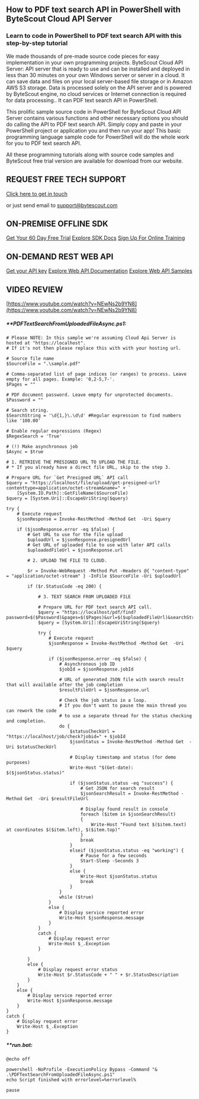 ## How to PDF text search API in PowerShell with ByteScout Cloud API Server

### Learn to code in PowerShell to PDF text search API with this step-by-step tutorial

We made thousands of pre-made source code pieces for easy implementation in your own programming projects. ByteScout Cloud API Server: API server that is ready to use and can be installed and deployed in less than 30 minutes on your own Windows server or server in a cloud. It can save data and files on your local server-based file storage or in Amazon AWS S3 storage. Data is processed solely on the API server and is powered by ByteScout engine, no cloud services or Internet connection is required for data processing.. It can PDF text search API in PowerShell.

This prolific sample source code in PowerShell for ByteScout Cloud API Server contains various functions and other necessary options you should do calling the API to PDF text search API.  Simply copy and paste in your PowerShell project or application you and then run your app! This basic programming language sample code for PowerShell will do the whole work for you to PDF text search API.

All these programming tutorials along with source code samples and ByteScout free trial version are available for download from our website.

## REQUEST FREE TECH SUPPORT

[Click here to get in touch](https://bytescout.zendesk.com/hc/en-us/requests/new?subject=ByteScout%20Cloud%20API%20Server%20Question)

or just send email to [support@bytescout.com](mailto:support@bytescout.com?subject=ByteScout%20Cloud%20API%20Server%20Question) 

## ON-PREMISE OFFLINE SDK 

[Get Your 60 Day Free Trial](https://bytescout.com/download/web-installer?utm_source=github-readme)
[Explore SDK Docs](https://bytescout.com/documentation/index.html?utm_source=github-readme)
[Sign Up For Online Training](https://academy.bytescout.com/)


## ON-DEMAND REST WEB API

[Get your API key](https://pdf.co/documentation/api?utm_source=github-readme)
[Explore Web API Documentation](https://pdf.co/documentation/api?utm_source=github-readme)
[Explore Web API Samples](https://github.com/bytescout/ByteScout-SDK-SourceCode/tree/master/PDF.co%20Web%20API)

## VIDEO REVIEW

[https://www.youtube.com/watch?v=NEwNs2b9YN8](https://www.youtube.com/watch?v=NEwNs2b9YN8)




<!-- code block begin -->

##### ****PDFTextSearchFromUploadedFileAsync.ps1:**
    
```
# Please NOTE: In this sample we're assuming Cloud Api Server is hosted at "https://localhost". 
# If it's not then please replace this with with your hosting url.

# Source file name
$SourceFile = ".\sample.pdf"

# Comma-separated list of page indices (or ranges) to process. Leave empty for all pages. Example: '0,2-5,7-'.
$Pages = ""

# PDF document password. Leave empty for unprotected documents.
$Password = ""

# Search string. 
$SearchString = '\d{1,}\.\d\d' #Regular expression to find numbers like '100.00'

# Enable regular expressions (Regex) 
$RegexSearch = 'True'

# (!) Make asynchronous job
$Async = $true

# 1. RETRIEVE THE PRESIGNED URL TO UPLOAD THE FILE.
# * If you already have a direct file URL, skip to the step 3.

# Prepare URL for `Get Presigned URL` API call
$query = "https://localhost/file/upload/get-presigned-url?contenttype=application/octet-stream&name=" + `
    [System.IO.Path]::GetFileName($SourceFile)
$query = [System.Uri]::EscapeUriString($query)

try {
    # Execute request
    $jsonResponse = Invoke-RestMethod -Method Get  -Uri $query
    
    if ($jsonResponse.error -eq $false) {
        # Get URL to use for the file upload
        $uploadUrl = $jsonResponse.presignedUrl
        # Get URL of uploaded file to use with later API calls
        $uploadedFileUrl = $jsonResponse.url

        # 2. UPLOAD THE FILE TO CLOUD.

        $r = Invoke-WebRequest -Method Put -Headers @{ "content-type" = "application/octet-stream" } -InFile $SourceFile -Uri $uploadUrl
        
        if ($r.StatusCode -eq 200) {
            
            # 3. TEXT SEARCH FROM UPLOADED FILE

            # Prepare URL for PDF text search API call.
            $query = "https://localhost/pdf/find?password=$($Password)&pages=$($Pages)&url=$($uploadedFileUrl)&searchString=$($SearchString)&regexSearch=$($RegexSearch)&async=$($Async)"
            $query = [System.Uri]::EscapeUriString($query)

            try {
                # Execute request
                $jsonResponse = Invoke-RestMethod -Method Get  -Uri $query
            
                if ($jsonResponse.error -eq $false) {
                    # Asynchronous job ID
                    $jobId = $jsonResponse.jobId
            
                    # URL of generated JSON file with search result that will available after the job completion
                    $resultFileUrl = $jsonResponse.url
            
                    # Check the job status in a loop. 
                    # If you don't want to pause the main thread you can rework the code 
                    # to use a separate thread for the status checking and completion.
                    do {
                        $statusCheckUrl = "https://localhost/job/check?jobid=" + $jobId
                        $jsonStatus = Invoke-RestMethod -Method Get  -Uri $statusCheckUrl
            
                        # Display timestamp and status (for demo purposes)
                        Write-Host "$(Get-date): $($jsonStatus.status)"
            
                        if ($jsonStatus.status -eq "success") {
                            # Get JSON for search result
                            $jsonSearchResult = Invoke-RestMethod -Method Get  -Uri $resultFileUrl
                            
                            # Display found result in console
                            foreach ($item in $jsonSearchResult)
                            {
                                Write-Host "Found text $($item.text) at coordinates $($item.left), $($item.top)"
                            }
                            break
                        }
                        elseif ($jsonStatus.status -eq "working") {
                            # Pause for a few seconds
                            Start-Sleep -Seconds 3
                        }
                        else {
                            Write-Host $jsonStatus.status
                            break
                        }
                    }
                    while ($true)
                }
                else {
                    # Display service reported error
                    Write-Host $jsonResponse.message
                }
            }
            catch {
                # Display request error
                Write-Host $_.Exception
            }

        }
        else {
            # Display request error status
            Write-Host $r.StatusCode + " " + $r.StatusDescription
        }
    }
    else {
        # Display service reported error
        Write-Host $jsonResponse.message
    }
}
catch {
    # Display request error
    Write-Host $_.Exception
}
```

<!-- code block end -->    

<!-- code block begin -->

##### ****run.bat:**
    
```
@echo off

powershell -NoProfile -ExecutionPolicy Bypass -Command "& .\PDFTextSearchFromUploadedFileAsync.ps1"
echo Script finished with errorlevel=%errorlevel%

pause
```

<!-- code block end -->